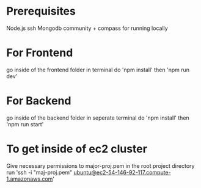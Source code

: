 # Prerequisites
Node.js
ssh
Mongodb community + compass for running locally

# For Frontend
go inside of the frontend folder in terminal
do 'npm install'
then 'npm run dev'

# For Backend
go inside of the backend folder in seperate terminal
do 'npm install'
then 'npm run start'

# To get inside of ec2 cluster
Give necessary permissions to major-proj.pem
in the root project directory run 'ssh -i "maj-proj.pem" ubuntu@ec2-54-146-92-117.compute-1.amazonaws.com'